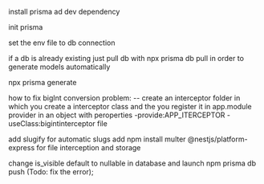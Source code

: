 install prisma ad dev dependency

init prisma

set the env file to db connection

if a db is already existing just pull db with npx prisma db pull in order to generate models automatically

npx prisma generate

how to fix bigInt conversion problem:
-- create an interceptor folder in which you create a interceptor class and the you register it in app.module provider in an object with peroperties -provide:APP_ITERCEPTOR -useClass:bigintinterceptor file

add slugify for automatic slugs
add npm install multer @nestjs/platform-express for file interception and storage

change is_visible default to nullable in database and launch npm prisma db push (Todo: fix the error);